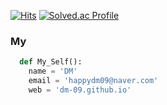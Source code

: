 [![Hits](https://hits.seeyoufarm.com/api/count/incr/badge.svg?url=https%3A%2F%2Fgithub.com%2FDM-09&count_bg=%2322A5DE&title_bg=%23555555&icon=github.svg&icon_color=%23E7E7E7&title=Visit&edge_flat=false)](https://github.com/DM-09)
[![Solved.ac Profile](http://mazassumnida.wtf/api/mini/generate_badge?boj=dongmin)](https://solved.ac/dongmin)

### My
```Python
  def My_Self():
    name = 'DM'
    email = 'happydm09@naver.com'
    web = 'dm-09.github.io'
```
